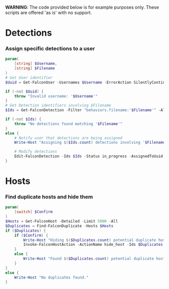 **WARNING**: The code provided below is for example purposes only. These scripts are offered 'as is' with no support.

# Detections

### Assign specific detections to a user
```powershell
param(
    [string] $Username,
    [string] $Filename
)
# Get User identifier
$Uuid = Get-FalconUser -Usernames $Username -ErrorAction SilentlyContinue

if (-not $Uuid) {
    throw "Invalid username: '$Username'"
}
# Get Detection identifiers involving $Filename
$Ids = Get-FalconDetection -Filter "behaviors.filename:'$Filename'" -All

if (-not $Ids) {
    throw "No detections found matching '$Filename'"
}
else {
    # Notify user that detections are being assigned
    Write-Host "Assigning $($Ids.count) detections involving '$Filename' to '$Username'..."

    # Modify detections
    Edit-FalconDetection -Ids $Ids -Status in_progress -AssignedToUuid $Uuid
}
```

# Hosts

### Find duplicate hosts and hide them
```powershell
param(
    [switch] $Confirm
)
$Hosts = Get-FalconHost -Detailed -Limit 5000 -All
$Duplicates = Find-FalconDuplicate -Hosts $Hosts
if ($Duplicates) {
    if ($Confirm) {
        Write-Host "Hiding $($Duplicates.count) potential duplicate hosts..."
        Invoke-FalconHostAction -ActionName hide_host -Ids $Duplicates.device_id
    }
    else {
        Write-Host "Found $($Duplicates.count) potential duplicate hosts"
    }
}
else {
    Write-Host "No duplicates found."
}
```
